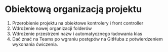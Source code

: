# Obiektową organizacją projektu

1. Przerobienie projektu na obiektowe kontrolery i front controller
2. Wdrożenie nowej organizacji folderów
3. Wdrożenie przestrzeni nazw i automatycznego ładowania klas
4. Dać znać na Teams po wgraniu postępów na GitHuba z potwierdzeniem wykonania ćwiczenia.
